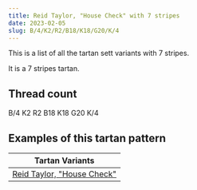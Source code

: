 ```yaml
---
title: Reid Taylor, "House Check" with 7 stripes
date: 2023-02-05
slug: B/4/K2/R2/B18/K18/G20/K/4
---
```

This is a list of all the tartan sett variants with 7 stripes.

It is a 7 stripes tartan.


## Thread count
B/4 K2 R2 B18 K18 G20 K/4

## Examples of this tartan pattern

| Tartan Variants |
|---------------|
| [Reid Taylor, "House Check"](/variants/b/4/k2/r2/b18/k18/g20/k/4-b304080-g008000-k000000-rc00000)||
